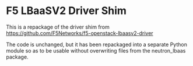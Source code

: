F5 LBaaSV2 Driver Shim
======================

This is a repackage of the driver shim from https://github.com/F5Networks/f5-openstack-lbaasv2-driver

The code is unchanged, but it has been repackaged into a separate Python module so as to be usable without overwriting files from the neutron_lbaas package.
